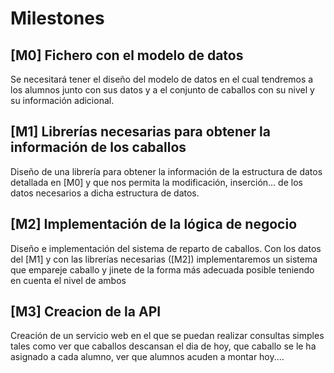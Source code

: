 Milestones
====
[M0] Fichero con el modelo de datos
-----
Se necesitará tener el diseño del modelo de datos en el cual tendremos a los alumnos junto con sus datos y a el conjunto de caballos con su nivel y su información adicional.

[M1] Librerías necesarias para obtener la información de los caballos
-----
Diseño de una librería para obtener la información de la estructura de datos detallada en [M0] y que nos permita la modificación, inserción... de los datos necesarios a dicha estructura de datos.

[M2] Implementación de la lógica de negocio
-----
Diseño e implementación del sistema de reparto de caballos. Con los datos del [M1] y con las librerías necesarias ([M2]) implementaremos un sistema que empareje caballo y jinete de la forma más adecuada posible teniendo en cuenta el nivel de ambos

[M3] Creacion de la API
-----
Creación de un servicio web en el que se puedan realizar consultas simples tales como ver que caballos descansan el dia de hoy, que caballo se le ha asignado a cada alumno, ver que alumnos acuden a montar hoy....
